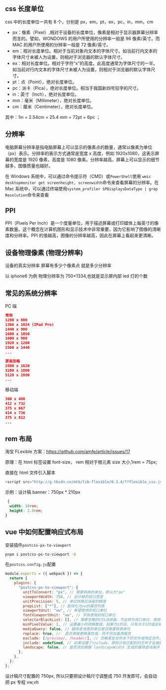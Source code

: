 ## css 长度单位

css 中的长度单位一共有 8 个，分别是 px，em，pt，ex，pc，in，mm，cm

- px：像素（Pixel）,相对于设备的长度单位，像素是相对于显示器屏幕分辨率而言的。譬如，WONDOWS 的用户所使用的分辨率一般是 96 像素/英寸。而 MAC 的用户所使用的分辨率一般是 72 像素/英寸。
- em：相对长度单位。相对于当前对象内文本的字体尺寸。如当前行内文本的字体尺寸未被人为设置，则相对于浏览器的默认字体尺寸。
- ex：相对长度单位。相对于字符“x”的高度。此高度通常为字体尺寸的一半。如当前对行内文本的字体尺寸未被人为设置，则相对于浏览器的默认字体尺寸。
- pt：点（Point），绝对长度单位。
- pc：派卡（Pica），绝对长度单位。相当于我国新四号铅字的尺寸。
- in：英寸（Inch），绝对长度单位。
- mm：毫米（Millimeter），绝对长度单位。
- cm：厘米（Centimeter），绝对长度单位。

其中：1in = 2.54cm = 25.4 mm = 72pt = 6pc ；

## 分辨率

电脑屏幕分辨率是指电脑屏幕上可以显示的像素点的数量，通常以像素为单位（px）表示。分辨率的表示方式通常是宽度 x 高度，例如 1920x1080，这表示屏幕的宽度是 1920 像素，高度是 1080 像素。分辨率越高，屏幕上可以显示的细节越多，图像质量也越好。

在 Windows 系统中，可以通过命令提示符（CMD）或`PowerShell`使用 `wmic desktopmonitor get screenheight, screenwidth`命令来查看屏幕的分辨率。在 Mac 系统中，可以通过终端使用`system_profiler SPDisplaysDataType | grep Resolution`命令来查看

## PPI

PPI（Pixels Per Inch）是一个度量单位，用于描述屏幕或打印媒体上每英寸的像素数量。这个概念在计算机图形和显示技术中非常重要，因为它影响了图像的清晰度和分辨率。PPI 的值越高，图像的分辨率越高，因此在屏幕上看起来更清晰。

## 设备物理像素 (物理分辨率)

设备的真实分辨率 屏幕有多少个像素点 就是多少分辨率

以 iphone6 为例 物理分辨率为 750\*1334,也就是显示屏内部 led 灯的个数

## 常见的系统分辨率

PC 端

```json
常用
1280 x 800
1366 x 1024 (IPad Pro)
1440 x 900
1680 x 1050
1600 x 900
1920 x 1200
2560 x 1440
...

更高忽略
2880 x 1620
3200 x 1800
5120 x 2880
...
```

移动端

```json
360 x 480
412 x 732
375 x 667
414 x 736
375 x 812
...
```

## rem 布局

淘宝 FLexible 方案：<https://github.com/amfe/article/issues/17>

原理：在 html 标签设置 font-size， rem 相对于根元素 size 大小,1rem = 75px;

直接在 html 文件引入脚本

```javascript
<script src="http://g.tbcdn.cn/mtb/lib-flexible/0.3.4/??flexible_css.js,flexible.js"></script>
```

示例：设计稿 banner：750px \* 210px

```css
 {
  width: 10rem;
  height: 2.8rem;
}
```

## vue 中如何配置响应式布局

安装插件`postcss-px-to-viewport`

```bash
pnpm i postcss-px-to-viewport -D
```

在`postcss.config.js`配置

```js
module.exports = ({ webpack }) => {
  return {
    plugins: {
      "postcss-px-to-viewport": {
        unitToConvert: "px", // 需要转换的单位，默认为"px"
        viewportWidth: 750, // 设计稿的视口宽度
        unitPrecision: 5, // 单位转换后保留的精度
        propList: ["*"], // 能转化为vw的属性列表
        viewportUnit: "vw", // 希望使用的视口单位
        fontViewportUnit: "vw", // 字体使用的视口单位
        selectorBlackList: [], // 需要忽略的CSS选择器，不会转为视口单位，使用原有的px等单位。
        minPixelValue: 1, // 设置最小的转换数值，如果为1的话，只有大于1的值会被转换
        mediaQuery: false, // 媒体查询里的单位是否需要转换单位
        replace: true, //  是否直接更换属性值，而不添加备用属性
        exclude: [/preview/, /header/], // 忽略某些文件夹下的文件或特定文件，例如 'node_modules' 下的文件
        include: undefined, // 如果设置了include，那将只有匹配到的文件才会被转换
        landscape: false, // 是否添加根据 landscapeWidth 生成的媒体查询条件 @media (orientation: landscape)
      },
    },
  };
};
```

设计稿尺寸配置的 750px, 所以只要把设计稿尺寸调整成 750 开发即可，会自动把 px 专程 vw,vh
